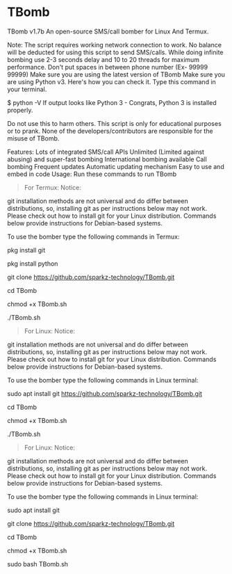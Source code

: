 # TBomb
TBomb v1.7b
An open-source SMS/call bomber for Linux And Termux.


Note:
The script requires working network connection to work.
No balance will be deducted for using this script to send SMS/calls.
While doing infinite bombing use 2-3 seconds delay and 10 to 20 threads for maximum performance.
Don't put spaces in between phone number (Ex- 99999 99999)
Make sure you are using the latest version of TBomb
Make sure you are using Python v3.
Here's how you can check it. Type this command in your terminal.

$ python -V
If output looks like Python 3 - Congrats, Python 3 is installed properly.

Do not use this to harm others.
This script is only for educational purposes or to prank.
None of the developers/contributors are responsible for the misuse of TBomb.

Features:
Lots of integrated SMS/call APIs
Unlimited (Limited against abusing) and super-fast bombing
International bombing available
Call bombing
Frequent updates
Automatic updating mechanism
Easy to use and embed in code
Usage:
Run these commands to run TBomb

> For Termux:
Notice:

git installation methods are not universal and do differ between distributions, so, installing git as per instructions below may not work. Please check out how to install git for your Linux distribution. Commands below provide instructions for Debian-based systems.

To use the bomber type the following commands in Termux:

pkg install git

pkg install python

git clone https://github.com/sparkz-technology/TBomb.git

cd TBomb

chmod +x TBomb.sh

./TBomb.sh

> For Linux:
Notice:

git installation methods are not universal and do differ between distributions, so, installing git as per instructions below may not work. Please check out how to install git for your Linux distribution. Commands below provide instructions for Debian-based systems.

To use the bomber type the following commands in Linux terminal:

sudo apt install git https://github.com/sparkz-technology/TBomb.git

cd TBomb

chmod +x TBomb.sh

./TBomb.sh

> For Linux:
Notice:

git installation methods are not universal and do differ between distributions, so, installing git as per instructions below may not work. Please check out how to install git for your Linux distribution. Commands below provide instructions for Debian-based systems.

To use the bomber type the following commands in Linux terminal:

sudo apt install git

git clone https://github.com/sparkz-technology/TBomb.git

cd TBomb

chmod +x TBomb.sh

sudo bash TBomb.sh

